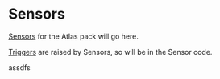 # Sensors

[Sensors](https://docs.stackstorm.com/sensors.html) for the Atlas pack will go here.

[Triggers](https://docs.stackstorm.com/sensors.html) are raised by Sensors, so will be in the Sensor code.

assdfs